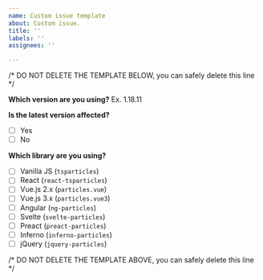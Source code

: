 ```yaml
---
name: Custom issue template
about: Custom issue.
title: ''
labels: ''
assignees: ''

---
```


/* DO NOT DELETE THE TEMPLATE BELOW, you can safely delete this line */

**Which version are you using?**
Ex. 1.18.11

**Is the latest version affected?**

- [ ] Yes
- [ ] No

**Which library are you using?**

- [ ] Vanilla JS (`tsparticles`)
- [ ] React (`react-tsparticles`)
- [ ] Vue.js 2.x (`particles.vue`)
- [ ] Vue.js 3.x (`particles.vue3`)
- [ ] Angular (`ng-particles`)
- [ ] Svelte (`svelte-particles`)
- [ ] Preact (`preact-particles`)
- [ ] Inferno (`inferno-particles`)
- [ ] jQuery (`jquery-particles`)

/* DO NOT DELETE THE TEMPLATE ABOVE, you can safely delete this line */
